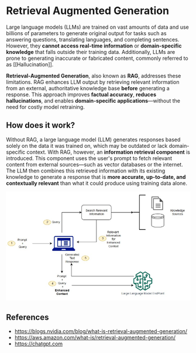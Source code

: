 # Retrieval Augmented Generation

Large language models (LLMs) are trained on vast amounts of data and use billions of parameters to generate original output for tasks such as answering questions, translating languages, and completing sentences. However, they **cannot access real-time information** or **domain-specific knowledge** that falls outside their training data. Additionally, LLMs are prone to generating inaccurate or fabricated content, commonly referred to as [[Hallucination]].

**Retrieval-Augmented Generation**, also known as **RAG**, addresses these limitations. RAG enhances LLM output by retrieving relevant information from an external, authoritative knowledge base **before** generating a response. This approach improves **factual accuracy**, **reduces hallucinations**, and enables **domain-specific applications**—without the need for costly model retraining.

## How does it work?

Without RAG, a large language model (LLM) generates responses based solely on the data it was trained on, which may be outdated or lack domain-specific context. With RAG, however, an **information retrieval component** is introduced. This component uses the user's prompt to fetch relevant content from external sources—such as vector databases or the internet. The LLM then combines this retrieved information with its existing knowledge to generate a response that is **more accurate, up-to-date, and contextually relevant** than what it could produce using training data alone.

![RAG](./images/jumpstart-fm-rag.jpg)

## References

- https://blogs.nvidia.com/blog/what-is-retrieval-augmented-generation/
- https://aws.amazon.com/what-is/retrieval-augmented-generation/
- https://chatgpt.com